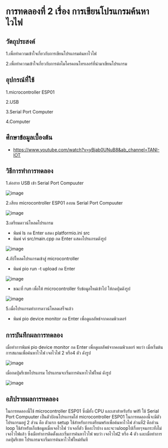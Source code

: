 # การทดลองที่ 2 เรื่อง การเขียนโปรแกรมค้นหาไวไฟ

## วัตถุประสงค์
1.เพื่อทำความเข้าใจเกี่ยวกับการเขียนโปรแกรมค้นหาไวไฟ

2.เพื่อทำความเข้าใจเกี่ยวกับการต่อไมโครคอนโทรเลอร์ที่นำมาเขียนโปรแกรม

## อุปกรณ์ที่ใช้ 
1.microcontroller ESP01

2.USB

3.Serial Port Computer

4.Computer

## ศึกษาข้อมูลเบื้องต้น
* https://www.youtube.com/watch?v=yBjab0UNuB8&ab_channel=TANI-IOT

## วิธีการทำการทดลอง
1.ต่อสาย USB เข้า Serial Port Compuuter 

![image](https://user-images.githubusercontent.com/80879788/112309445-e9996900-8cd5-11eb-8f4c-da72cbde1663.png)


2.เสียบ microcontroller ESP01 ลงบน Serial Port Compuuter

![image](https://user-images.githubusercontent.com/80879788/112309332-cd95c780-8cd5-11eb-91ec-f39c35bd417c.png)


3.เตรียมดาวน์โหลดโปรแกรม
  * พิมพ์ ls กด Enter แสดง platformio.ini src
  * พิมพ์ vi src/main.cpp กด Enter แสดงโปรแกรมดังรูป

![image](https://user-images.githubusercontent.com/80879788/112343184-76075400-8cf5-11eb-9166-62e11abab0a3.png)

4.อัปโหลดโปรแกรมเข้าสู่ microcontroller
  * พิมพ์ pio run -t upload กด Enter

![image](https://user-images.githubusercontent.com/80879788/112343763-034aa880-8cf6-11eb-89ea-113483a506f6.png)

  * ขณะที่ run เพื่อให้ microcontroller รับข้อมูลใหม่เข้าไป ให้กดปุ่มดังรูป
  
![image](https://user-images.githubusercontent.com/80879788/112314503-af32ca80-8cdb-11eb-93fa-6a50fb3912f6.png)

5.เมื่อโปรแกรมทำการดาวน์โหลดเสร็จแล้ว
  * พิมพ์ pio device monitor กด Enter เพื่อดูผลลัพธ์จากคอมพิวเตอร์

## การบันทึกผลการทดลอง
เมื่อทำการพิมพ์ pio device monitor กด Enter เพื่อดูผลลัพธ์จากคอมพิวเตอร์ พบว่า เมื่อเริ่มต้นการสแกนเพื่อค้นหาไวไฟ เจอไวไฟ 2 หรือ4 ตัว ดังรูป

![image](https://user-images.githubusercontent.com/80879788/112344881-2033ab80-8cf7-11eb-8e27-4617f42e8c30.png)

เมื่อกดปุ่มรีเซทโปรแกรม โปรแกรมจะเริ่มการค้นหาไวไฟใหม่ ดังรูป

![image](https://user-images.githubusercontent.com/80879788/112344806-0e520880-8cf7-11eb-9eb4-679e556f90a0.png)


## อภิปรายผลการทดลอง

ในการทดลองนี้ใช้ microcontroller ESP01 ซึ่งมีทั้ง CPU และเสาสำหรับรับ wifi ใช้ Serial Port Compuuter เป็นตัวป้อนโปรแกรมใส่ microcontroller ESP01 ในการทดลองนี้จะมีตัวโปรแกรมอยู่ 2 ส่วน คือ ตัวแรก setup ใช้สำหรับการเตรียมพร้อเพื่อค้นหาไวไฟ ส่วนที่2 คือส่วน loop ใช้สำหรับเก็บข้อมูลเมื่อเจอไวไฟ ว่าเจอกี่ตัว ชื่ออะไรบ้าง และจะวนloopไปเรื่อยๆจนกระทั่งไม่เจอไวไฟแล้ว ซึ่งเมือทำการติดตั้งและเริ่มการค้นหาไวไฟ พบว่า เจอไวไฟ2 หรือ 4 ตัว และเมื่อทำการกดปุ่มรีเซท โปรแกรมจะเริ่มการค้นหาไวไฟใหม่ทันที

